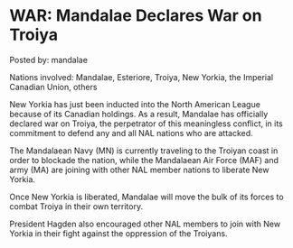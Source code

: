 # WAR: Mandalae Declares War on Troiya

Posted by: mandalae

Nations involved: Mandalae, Esteriore, Troiya, New Yorkia, the Imperial Canadian Union, others

New Yorkia has just been inducted into the North American League because of its Canadian holdings. As a result, Mandalae has officially declared war on Troiya, the perpetrator of this meaningless conflict, in its commitment to defend any and all NAL nations who are attacked.

The Mandalaean Navy (MN) is currently traveling to the Troiyan coast in order to blockade the nation, while the Mandalaean Air Force (MAF) and army (MA) are joining with other NAL member nations to liberate New Yorkia.

Once New Yorkia is liberated, Mandalae will move the bulk of its forces to combat Troiya in their own territory.

President Hagden also encouraged other NAL members to join with New Yorkia in their fight against the oppression of the Troiyans.